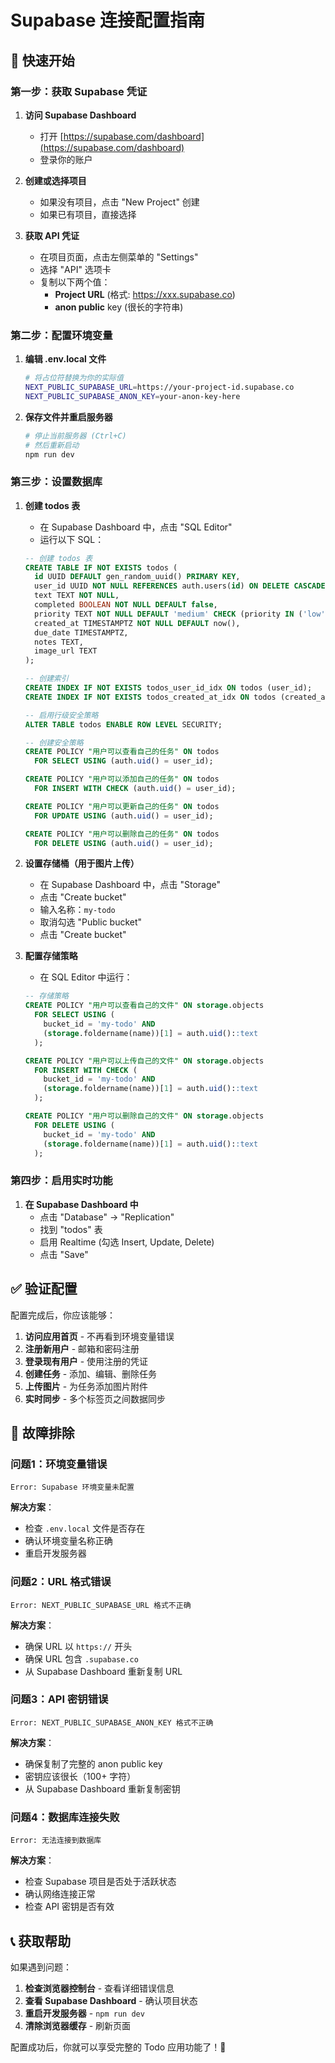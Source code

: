 # Supabase 连接配置指南

## 🚀 快速开始

### 第一步：获取 Supabase 凭证

1. **访问 Supabase Dashboard**
   - 打开 [https://supabase.com/dashboard](https://supabase.com/dashboard)
   - 登录你的账户

2. **创建或选择项目**
   - 如果没有项目，点击 "New Project" 创建
   - 如果已有项目，直接选择

3. **获取 API 凭证**
   - 在项目页面，点击左侧菜单的 "Settings"
   - 选择 "API" 选项卡
   - 复制以下两个值：
     - **Project URL** (格式: https://xxx.supabase.co)
     - **anon public** key (很长的字符串)

### 第二步：配置环境变量

1. **编辑 .env.local 文件**
   ```bash
   # 将占位符替换为你的实际值
   NEXT_PUBLIC_SUPABASE_URL=https://your-project-id.supabase.co
   NEXT_PUBLIC_SUPABASE_ANON_KEY=your-anon-key-here
   ```

2. **保存文件并重启服务器**
   ```bash
   # 停止当前服务器 (Ctrl+C)
   # 然后重新启动
   npm run dev
   ```

### 第三步：设置数据库

1. **创建 todos 表**
   - 在 Supabase Dashboard 中，点击 "SQL Editor"
   - 运行以下 SQL：

   ```sql
   -- 创建 todos 表
   CREATE TABLE IF NOT EXISTS todos (
     id UUID DEFAULT gen_random_uuid() PRIMARY KEY,
     user_id UUID NOT NULL REFERENCES auth.users(id) ON DELETE CASCADE,
     text TEXT NOT NULL,
     completed BOOLEAN NOT NULL DEFAULT false,
     priority TEXT NOT NULL DEFAULT 'medium' CHECK (priority IN ('low', 'medium', 'high')),
     created_at TIMESTAMPTZ NOT NULL DEFAULT now(),
     due_date TIMESTAMPTZ,
     notes TEXT,
     image_url TEXT
   );

   -- 创建索引
   CREATE INDEX IF NOT EXISTS todos_user_id_idx ON todos (user_id);
   CREATE INDEX IF NOT EXISTS todos_created_at_idx ON todos (created_at);

   -- 启用行级安全策略
   ALTER TABLE todos ENABLE ROW LEVEL SECURITY;

   -- 创建安全策略
   CREATE POLICY "用户可以查看自己的任务" ON todos
     FOR SELECT USING (auth.uid() = user_id);

   CREATE POLICY "用户可以添加自己的任务" ON todos
     FOR INSERT WITH CHECK (auth.uid() = user_id);

   CREATE POLICY "用户可以更新自己的任务" ON todos
     FOR UPDATE USING (auth.uid() = user_id);

   CREATE POLICY "用户可以删除自己的任务" ON todos
     FOR DELETE USING (auth.uid() = user_id);
   ```

2. **设置存储桶（用于图片上传）**
   - 在 Supabase Dashboard 中，点击 "Storage"
   - 点击 "Create bucket"
   - 输入名称：`my-todo`
   - 取消勾选 "Public bucket"
   - 点击 "Create bucket"

3. **配置存储策略**
   - 在 SQL Editor 中运行：

   ```sql
   -- 存储策略
   CREATE POLICY "用户可以查看自己的文件" ON storage.objects
     FOR SELECT USING (
       bucket_id = 'my-todo' AND 
       (storage.foldername(name))[1] = auth.uid()::text
     );

   CREATE POLICY "用户可以上传自己的文件" ON storage.objects
     FOR INSERT WITH CHECK (
       bucket_id = 'my-todo' AND 
       (storage.foldername(name))[1] = auth.uid()::text
     );

   CREATE POLICY "用户可以删除自己的文件" ON storage.objects
     FOR DELETE USING (
       bucket_id = 'my-todo' AND 
       (storage.foldername(name))[1] = auth.uid()::text
     );
   ```

### 第四步：启用实时功能

1. **在 Supabase Dashboard 中**
   - 点击 "Database" → "Replication"
   - 找到 "todos" 表
   - 启用 Realtime (勾选 Insert, Update, Delete)
   - 点击 "Save"

## ✅ 验证配置

配置完成后，你应该能够：

1. **访问应用首页** - 不再看到环境变量错误
2. **注册新用户** - 邮箱和密码注册
3. **登录现有用户** - 使用注册的凭证
4. **创建任务** - 添加、编辑、删除任务
5. **上传图片** - 为任务添加图片附件
6. **实时同步** - 多个标签页之间数据同步

## 🔧 故障排除

### 问题1：环境变量错误
```
Error: Supabase 环境变量未配置
```
**解决方案**：
- 检查 `.env.local` 文件是否存在
- 确认环境变量名称正确
- 重启开发服务器

### 问题2：URL 格式错误
```
Error: NEXT_PUBLIC_SUPABASE_URL 格式不正确
```
**解决方案**：
- 确保 URL 以 `https://` 开头
- 确保 URL 包含 `.supabase.co`
- 从 Supabase Dashboard 重新复制 URL

### 问题3：API 密钥错误
```
Error: NEXT_PUBLIC_SUPABASE_ANON_KEY 格式不正确
```
**解决方案**：
- 确保复制了完整的 anon public key
- 密钥应该很长（100+ 字符）
- 从 Supabase Dashboard 重新复制密钥

### 问题4：数据库连接失败
```
Error: 无法连接到数据库
```
**解决方案**：
- 检查 Supabase 项目是否处于活跃状态
- 确认网络连接正常
- 检查 API 密钥是否有效

## 📞 获取帮助

如果遇到问题：

1. **检查浏览器控制台** - 查看详细错误信息
2. **查看 Supabase Dashboard** - 确认项目状态
3. **重启开发服务器** - `npm run dev`
4. **清除浏览器缓存** - 刷新页面

配置成功后，你就可以享受完整的 Todo 应用功能了！🎉